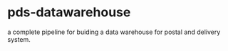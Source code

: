 # pds-datawarehouse
a complete pipeline for buiding a data warehouse for postal and delivery system. 
